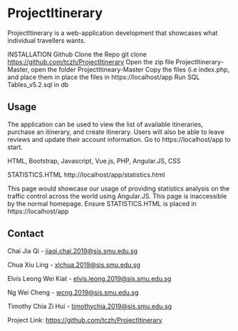 # ProjectItinerary

ProjectItinerary is a web-application development that showcases what individual travellers wants.


INSTALLATION
Github
Clone the Repo
git clone https://github.com/tczh/ProjectItinerary
Open the zip file ProjectItinerary-Master, open the folder ProjectItineary-Master
Copy the files (i.e index.php,  and place them in place the files in https://localhost/app
Run SQL Tables_v5.2.sql in db 

<!-- USAGE EXAMPLES -->
## Usage
The application can be used to view the list of available itineraries, purchase an itinerary, and create itinerary. Users will also be able to leave reviews and update their account information. 
Go to https://localhost/app to start.

<!-- TECHNOLOGIES USED-->
HTML, Bootstrap, Javascript, Vue.js, PHP, Angular.JS, CSS


STATISTICS.HTML
http://localhost/app/statistics.html

This page would showcase our usage of providing statistics analysis on the traffic control across the world using Angular.JS. This page is inaccessible by the normal homepage.
Ensure STATISTICS.HTML is placed in https://localhost/app
<!-- USAGE EXAMPLES FOR STATISTICS.HTML -- !>
Type Singapore
Click Search
View chart




<!-- CONTACT -->
## Contact
Chai Jia Qi - jiaqi.chai.2019@sis.smu.edu.sg

Chua Xiu Ling - xlchua.2019@sis.smu.edu.sg

Elvis Leong Wei Kiat - elvis.leong.2019@sis.smu.edu.sg

Ng Wei Cheng - wcng.2019@sis.smu.edu.sg

Timothy Chia Zi Hui - timothychia.2019@sis.smu.edu.sg

Project Link:
https://github.com/tczh/ProjectItinerary




